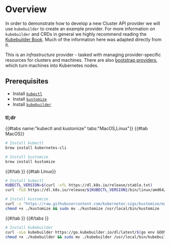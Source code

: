 # Overview

In order to demonstrate how to develop a new Cluster API provider we will use
`kubebuilder` to create an example provider. For more information on `kubebuilder`
and CRDs in general we highly recommend reading the [Kubebuilder Book][kubebuilder-book].
Much of the information here was adapted directly from it.

This is an _infrastructure_ provider - tasked with managing provider-specific resources for clusters and machines.
There are also [bootstrap providers][bootstrap], which turn machines into Kubernetes nodes.

[bootstrap]: ../../../reference/providers.md#bootstrap

## Prerequisites

- Install [`kubectl`][kubectl-install]
- Install [`kustomize`][install-kustomize]
- Install [`kubebuilder`][install-kubebuilder]

### tl;dr

{{#tabs name:"kubectl and kustomize" tabs:"MacOS,Linux"}}
{{#tab MacOS}}

```bash
# Install kubectl
brew install kubernetes-cli

# Install kustomize
brew install kustomize
```
{{#/tab }}
{{#tab Linux}}

```bash
# Install kubectl
KUBECTL_VERSION=$(curl -sfL https://dl.k8s.io/release/stable.txt)
curl -fLO https://dl.k8s.io/release/${KUBECTL_VERSION}/bin/linux/amd64/kubectl

# Install kustomize
curl -s "https://raw.githubusercontent.com/kubernetes-sigs/kustomize/master/hack/install_kustomize.sh"  | bash
chmod +x ./kustomize && sudo mv ./kustomize /usr/local/bin/kustomize
```

{{#/tab }}
{{#/tabs }}

```bash
# Install Kubebuilder
curl -sLo kubebuilder https://go.kubebuilder.io/dl/latest/$(go env GOOS)/$(go env GOARCH)
chmod +x ./kubebuilder && sudo mv ./kubebuilder /usr/local/bin/kubebuilder
```

[kubebuilder-book]: https://book.kubebuilder.io/
[kubectl-install]: https://kubernetes.io/docs/tasks/tools/#kubectl
[install-kustomize]: https://kubectl.docs.kubernetes.io/installation/kustomize/
[install-kubebuilder]:  https://book.kubebuilder.io/quick-start.html#installation
